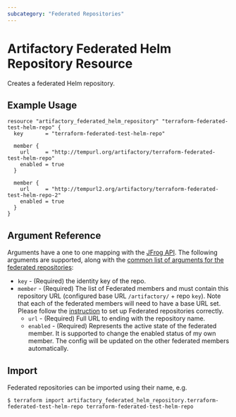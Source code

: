 ```yaml
---
subcategory: "Federated Repositories"
---
```

# Artifactory Federated Helm Repository Resource

Creates a federated Helm repository.

## Example Usage

```hcl
resource "artifactory_federated_helm_repository" "terraform-federated-test-helm-repo" {
  key       = "terraform-federated-test-helm-repo"

  member {
    url     = "http://tempurl.org/artifactory/terraform-federated-test-helm-repo"
    enabled = true
  }

  member {
    url     = "http://tempurl2.org/artifactory/terraform-federated-test-helm-repo-2"
    enabled = true
  }
}
```

## Argument Reference

Arguments have a one to one mapping with the [JFrog API](https://www.jfrog.com/confluence/display/JFROG/Repository+Configuration+JSON#RepositoryConfigurationJSON-FederatedRepository). 
The following arguments are supported, along with the [common list of arguments for the federated repositories](local.md):

* `key` - (Required) the identity key of the repo.
* `member` - (Required) The list of Federated members and must contain this repository URL (configured base URL
  `/artifactory/` + repo `key`). Note that each of the federated members will need to have a base URL set.
  Please follow the [instruction](https://www.jfrog.com/confluence/display/JFROG/Working+with+Federated+Repositories#WorkingwithFederatedRepositories-SettingUpaFederatedRepository)
  to set up Federated repositories correctly.
  * `url` - (Required) Full URL to ending with the repository name.
  * `enabled` - (Required) Represents the active state of the federated member. It is supported to change the enabled
    status of my own member. The config will be updated on the other federated members automatically.



## Import

Federated repositories can be imported using their name, e.g.
```
$ terraform import artifactory_federated_helm_repository.terraform-federated-test-helm-repo terraform-federated-test-helm-repo
```
